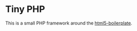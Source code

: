 # Tiny PHP

This is a small PHP framework around the [html5-boilerplate](http://github.com/paulirish/html5-boilerplate "html5-boilerplate").

